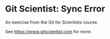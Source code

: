 # Git Scientist: Sync Error

An exercise from the Git for Scientists course.

See https://www.gitscientist.com for more.
